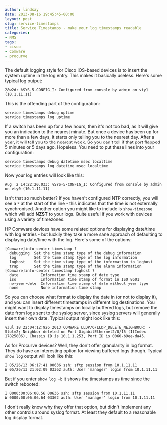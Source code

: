 ```yaml
---
author: lindsay
date: 2013-08-16 19:45:45+00:00
layout: post
slug: service-timestamps
title: Service Timestamps - make your log timestamps readable
categories:
- NMS
tags:
- cisco
- Comware
- procurve
---
```


The default logging style for Cisco IOS-based devices is to insert the system uptime in the log entry. This makes it basically useless. Here's some typical log output:

```text
28w2d: %SYS-5-CONFIG_I: Configured from console by admin on vty1 (10.1.11.11)
```

This is the offending part of the configuration:

```text
service timestamps debug uptime
service timestamps log uptime
```

If a switch has been up for a few hours, then it's not too bad, as it will give you an indication to the nearest minute. But once a device has been up for more than a few days, it starts only telling you to the nearest day. After a year, it will tell you to the nearest week. So you can't tell if that port flapped 5 minutes or 5 days ago. Hopeless. You need to put these lines into your configuration:

```text
service timestamps debug datetime msec localtime
service timestamps log datetime msec localtime
```

Now your log entries will look like this:

```text
Aug  2 14:22:20.033: %SYS-5-CONFIG_I: Configured from console by admin on vty0 (10.1.11.11)
```

Isn't that so much better? If you haven't configured NTP correctly, you will see a `*` at the start of the line - this indicates that the time is not externally synchronised. Another option you might like to include is `show-timezone` which will add **NZST** to your logs. Quite useful if you work with devices using a variety of timezones.

HP Comware devices have some related options for displaying date/time with log entries - but luckily they take a more sane approach of defaulting to displaying date/time with the log. Here's some of the options:

```text
[Comware]info-center timestamp ?
  debugging  Set the time stamp type of the debug information
  log        Set the time stamp type of the log information
  loghost    Set the time stamp type of the information to loghost
  trap       Set the time stamp type of the alarm information
[Comware]info-center timestamp loghost ?
  date          Information time stamp of date type
  iso           Information time stamp of format in ISO 8601
  no-year-date  Information time stamp of date without year type
  none          None information time stamp
```

So you can choose what format to display the date in (or not to display it), and you can insert different timestamps in different log destinations. You might want to display timestamps on locally buffered logs, but remove the date from logs sent to the syslog server, since syslog servers will generally insert their own date. Typical output might look like this:

```text
%Jul 18 22:04:12:926 2013 COMWARE LLDP/6/LLDP_DELETE_NEIGHBOUR: -Slot=2; Neighbor deleted on Port GigabitEthernet2/0/15 (IfIndex 17825806), Chassis ID is 10.1.1.253, Port ID is 0060-b9ee-da45.
```

As for Procurve devices? Well, they don't offer granularity in log format. They do have an interesting option for viewing buffered logs though. Typical `show log` output will look like this:

```text
I 05/26/13 06:17:41 00636 ssh: sftp session from 10.1.11.11
W 05/26/13 21:02:09 03362 auth: User 'manager' login from 10.1.11.11
```

But if you enter `show log -b` it shows the timestamps as time since the switch rebooted:

```text
I 0000:00:06:00.56 00636 ssh: sftp session from 10.1.11.11
W 0000:00:06:06.64 03362 auth: User 'manager' login from 10.1.11.11
```

I don't really know why they offer that option, but didn't implement any other controls around syslog format. At least they default to a reasonable log display format.
